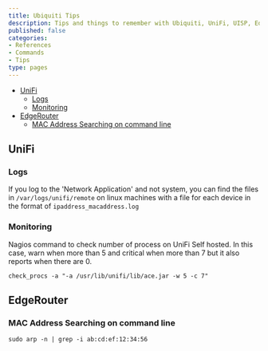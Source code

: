 ```yaml
---
title: Ubiquiti Tips
description: Tips and things to remember with Ubiquiti, UniFi, UISP, EdgeRouter systems
published: false
categories:
- References
- Commands
- Tips
type: pages
---
```


* [UniFi](#unifi)
  * [Logs](#logs)
  * [Monitoring](#monitoring)
* [EdgeRouter](#edgerouter)
  * [MAC Address Searching on command line](#mac-address-searching-on-command-line)

## UniFi

### Logs

If you log to the 'Network Application' and not system, you can find the files in `/var/logs/unifi/remote` on linux machines with a file for each device in the format of `ipaddress_macaddress.log`

### Monitoring

Nagios command to check number of process on UniFi Self hosted. In this case, warn when more than 5 and critical when more than 7 but it also reports when there are 0.

`check_procs -a "-a /usr/lib/unifi/lib/ace.jar -w 5 -c 7"`

## EdgeRouter

### MAC Address Searching on command line

`sudo arp -n | grep -i ab:cd:ef:12:34:56`

<!--
## toolname

### toolname Commands

### toolname Notes

### toolname References

<>
-->
